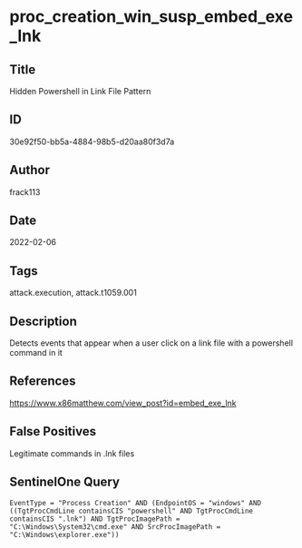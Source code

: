 # proc_creation_win_susp_embed_exe_lnk

## Title
Hidden Powershell in Link File Pattern

## ID
30e92f50-bb5a-4884-98b5-d20aa80f3d7a

## Author
frack113

## Date
2022-02-06

## Tags
attack.execution, attack.t1059.001

## Description
Detects events that appear when a user click on a link file with a powershell command in it

## References
https://www.x86matthew.com/view_post?id=embed_exe_lnk

## False Positives
Legitimate commands in .lnk files

## SentinelOne Query
```
EventType = "Process Creation" AND (EndpointOS = "windows" AND ((TgtProcCmdLine containsCIS "powershell" AND TgtProcCmdLine containsCIS ".lnk") AND TgtProcImagePath = "C:\Windows\System32\cmd.exe" AND SrcProcImagePath = "C:\Windows\explorer.exe"))

```